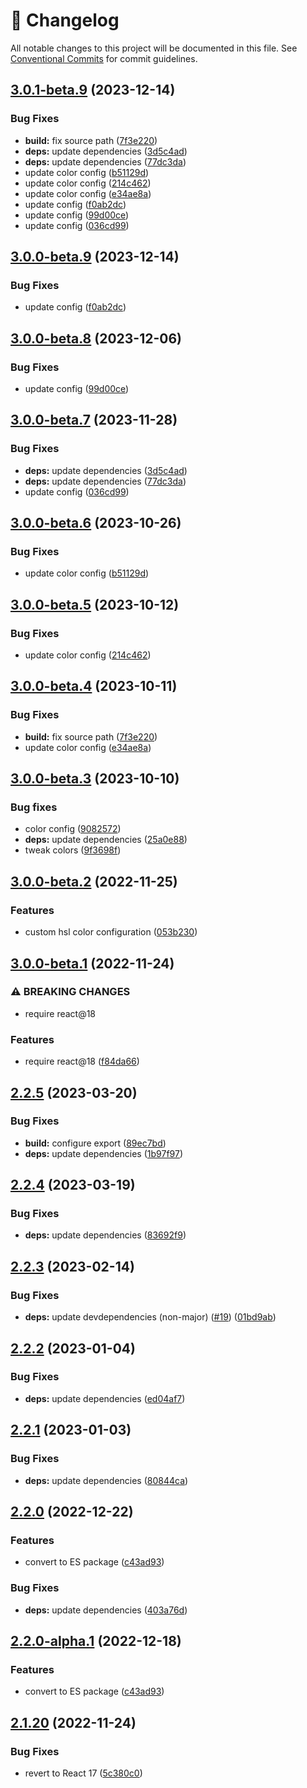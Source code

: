 <!-- markdownlint-disable --><!-- textlint-disable -->

# 📓 Changelog

All notable changes to this project will be documented in this file. See
[Conventional Commits](https://conventionalcommits.org) for commit guidelines.

## [3.0.1-beta.9](https://github.com/sanity-io/color/compare/color-v3.0.0-beta.9...color-v3.0.1-beta.9) (2023-12-14)


### Bug Fixes

* **build:** fix source path ([7f3e220](https://github.com/sanity-io/color/commit/7f3e2205458c0a320ec0f3b4d4e182662a36c1d0))
* **deps:** update dependencies ([3d5c4ad](https://github.com/sanity-io/color/commit/3d5c4ad8562cd29fbe563cfb0be906a76b154673))
* **deps:** update dependencies ([77dc3da](https://github.com/sanity-io/color/commit/77dc3da1cd74348f112133438a0ff2011a0af05a))
* update color config ([b51129d](https://github.com/sanity-io/color/commit/b51129d85bc0d480b9346dd617f073cd27623bd9))
* update color config ([214c462](https://github.com/sanity-io/color/commit/214c462ebfb87b3556f8d340c9316633d0f8218e))
* update color config ([e34ae8a](https://github.com/sanity-io/color/commit/e34ae8a6fbebe236e5781c321eb3c84a40fd779c))
* update config ([f0ab2dc](https://github.com/sanity-io/color/commit/f0ab2dc97fbf595fa3c2dcb9f664e1f4eb53e48f))
* update config ([99d00ce](https://github.com/sanity-io/color/commit/99d00cea1e1c96919d8c5e4e9a03db283369897f))
* update config ([036cd99](https://github.com/sanity-io/color/commit/036cd9911ee7fdb00e305c85895ae6dd1763b391))

## [3.0.0-beta.9](https://github.com/sanity-io/color/compare/color-v3.0.0-beta.8...color-v3.0.0-beta.9) (2023-12-14)

### Bug Fixes

- update config ([f0ab2dc](https://github.com/sanity-io/color/commit/f0ab2dc97fbf595fa3c2dcb9f664e1f4eb53e48f))

## [3.0.0-beta.8](https://github.com/sanity-io/color/compare/color-v3.0.0-beta.7...color-v3.0.0-beta.8) (2023-12-06)

### Bug Fixes

- update config ([99d00ce](https://github.com/sanity-io/color/commit/99d00cea1e1c96919d8c5e4e9a03db283369897f))

## [3.0.0-beta.7](https://github.com/sanity-io/color/compare/color-v3.0.0-beta.6...color-v3.0.0-beta.7) (2023-11-28)

### Bug Fixes

- **deps:** update dependencies ([3d5c4ad](https://github.com/sanity-io/color/commit/3d5c4ad8562cd29fbe563cfb0be906a76b154673))
- **deps:** update dependencies ([77dc3da](https://github.com/sanity-io/color/commit/77dc3da1cd74348f112133438a0ff2011a0af05a))
- update config ([036cd99](https://github.com/sanity-io/color/commit/036cd9911ee7fdb00e305c85895ae6dd1763b391))

## [3.0.0-beta.6](https://github.com/sanity-io/color/compare/color-v3.0.0-beta.5...color-v3.0.0-beta.6) (2023-10-26)

### Bug Fixes

- update color config ([b51129d](https://github.com/sanity-io/color/commit/b51129d85bc0d480b9346dd617f073cd27623bd9))

## [3.0.0-beta.5](https://github.com/sanity-io/color/compare/color-v3.0.0-beta.4...color-v3.0.0-beta.5) (2023-10-12)

### Bug Fixes

- update color config ([214c462](https://github.com/sanity-io/color/commit/214c462ebfb87b3556f8d340c9316633d0f8218e))

## [3.0.0-beta.4](https://github.com/sanity-io/color/compare/color-v3.0.0-beta.3...color-v3.0.0-beta.4) (2023-10-11)

### Bug Fixes

- **build:** fix source path ([7f3e220](https://github.com/sanity-io/color/commit/7f3e2205458c0a320ec0f3b4d4e182662a36c1d0))
- update color config ([e34ae8a](https://github.com/sanity-io/color/commit/e34ae8a6fbebe236e5781c321eb3c84a40fd779c))

## [3.0.0-beta.3](https://github.com/sanity-io/color/compare/v3.0.0-beta.2...v3.0.0-beta.3) (2023-10-10)

### Bug fixes

- color config ([9082572](https://github.com/sanity-io/color/commit/908257233fbd2e8f8154fa50d110a0f6eae7baba))
- **deps:** update dependencies ([25a0e88](https://github.com/sanity-io/color/commit/25a0e88f35b09597437e894455890144bb6f8854))
- tweak colors ([9f3698f](https://github.com/sanity-io/color/commit/9f3698fae5f349c4ffe2c729c44c3c7a02b68c3c))

## [3.0.0-beta.2](https://github.com/sanity-io/color/compare/v3.0.0-beta.1...v3.0.0-beta.2) (2022-11-25)

### Features

- custom hsl color configuration ([053b230](https://github.com/sanity-io/color/commit/053b23001880e0262bb47bc65903e68806e11846))

## [3.0.0-beta.1](https://github.com/sanity-io/color/compare/v2.1.20...v3.0.0-beta.1) (2022-11-24)

### ⚠ BREAKING CHANGES

- require react@18

### Features

- require react@18 ([f84da66](https://github.com/sanity-io/color/commit/f84da66f270ce76d990fb7c3357a0c9af47093be))

## [2.2.5](https://github.com/sanity-io/color/compare/v2.2.4...v2.2.5) (2023-03-20)

### Bug Fixes

- **build:** configure export ([89ec7bd](https://github.com/sanity-io/color/commit/89ec7bdc038588c5f207acf39dbdad70a0304d77))
- **deps:** update dependencies ([1b97f97](https://github.com/sanity-io/color/commit/1b97f970c9bd6120bf2f9e5dc4296241e28df374))

## [2.2.4](https://github.com/sanity-io/color/compare/v2.2.3...v2.2.4) (2023-03-19)

### Bug Fixes

- **deps:** update dependencies ([83692f9](https://github.com/sanity-io/color/commit/83692f919291cde5d1de531014661209353d33cb))

## [2.2.3](https://github.com/sanity-io/color/compare/v2.2.2...v2.2.3) (2023-02-14)

### Bug Fixes

- **deps:** update devdependencies (non-major) ([#19](https://github.com/sanity-io/color/issues/19)) ([01bd9ab](https://github.com/sanity-io/color/commit/01bd9ab4fe5e9009d42fbf2a3c46309825d83c10))

## [2.2.2](https://github.com/sanity-io/color/compare/v2.2.1...v2.2.2) (2023-01-04)

### Bug Fixes

- **deps:** update dependencies ([ed04af7](https://github.com/sanity-io/color/commit/ed04af75005a50e8d4168a38eccf821c24658fd5))

## [2.2.1](https://github.com/sanity-io/color/compare/v2.2.0...v2.2.1) (2023-01-03)

### Bug Fixes

- **deps:** update dependencies ([80844ca](https://github.com/sanity-io/color/commit/80844ca840384e556694794ca6abb2ba23c8b395))

## [2.2.0](https://github.com/sanity-io/color/compare/v2.1.20...v2.2.0) (2022-12-22)

### Features

- convert to ES package ([c43ad93](https://github.com/sanity-io/color/commit/c43ad9340ee729f7f8902b60fe0bd6787dd252fa))

### Bug Fixes

- **deps:** update dependencies ([403a76d](https://github.com/sanity-io/color/commit/403a76d46561bcfcba4680a688856f2d87a8d3ad))

## [2.2.0-alpha.1](https://github.com/sanity-io/color/compare/v2.1.20...v2.2.0-alpha.1) (2022-12-18)

### Features

- convert to ES package ([c43ad93](https://github.com/sanity-io/color/commit/c43ad9340ee729f7f8902b60fe0bd6787dd252fa))

## [2.1.20](https://github.com/sanity-io/color/compare/v2.1.19...v2.1.20) (2022-11-24)

### Bug Fixes

- revert to React 17 ([5c380c0](https://github.com/sanity-io/color/commit/5c380c01933e8a23b315c81a0d3e1f4cfaad8550))
